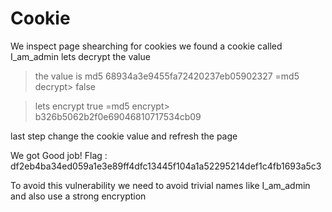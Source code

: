 # Cookie

We inspect page shearching for cookies
we found a cookie called I_am_admin lets decrypt the value
>the value is md5 68934a3e9455fa72420237eb05902327 =md5 decrypt> false


>lets encrypt true =md5 encrypt> b326b5062b2f0e69046810717534cb09


last step change the cookie value and refresh the page

We got Good job! Flag : df2eb4ba34ed059a1e3e89ff4dfc13445f104a1a52295214def1c4fb1693a5c3

To avoid this vulnerability we need to avoid trivial names like I_am_admin
and also use a strong encryption
